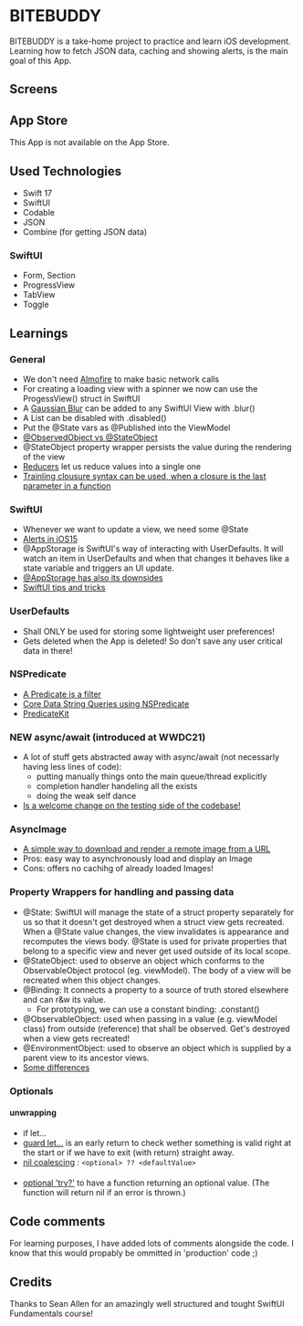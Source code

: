 # BITEBUDDY
BITEBUDDY is a take-home project to practice and learn iOS development. Learning how to fetch JSON data, caching and showing alerts,
is the main goal of this App.

## Screens


## App Store
This App is not available on the App Store.

## Used Technologies
- Swift 17
- SwiftUI
- Codable
- JSON
- Combine (for getting JSON data)
### SwiftUI
- Form, Section
- ProgressView
- TabView
- Toggle

## Learnings
### General
- We don't need [Almofire](https://github.com/Alamofire/Alamofire) to make basic network calls
- For creating a loading view with a spinner we now can use the ProgessView() struct in SwiftUI
- A [Gaussian Blur](https://en.wikipedia.org/wiki/Gaussian_blur) can be added to any SwiftUI View with .blur()
- A List can be disabled with .disabled()
- Put the @State vars as @Published into the ViewModel
- [@ObservedObject vs @StateObject](https://medium.com/swlh/understanding-stateobject-in-swiftui-for-ios-14-98c68310154a)
- @StateObject property wrapper persists the value during the rendering of the view
- [Reducers](https://www.hackingwithswift.com/example-code/language/how-to-use-reduce-to-condense-an-array-into-a-single-value) let us reduce values into a single one
- [Trainling clousure syntax can be used, when a closure is the last parameter in a function](https://www.hackingwithswift.com/example-code/language/what-is-trailing-closure-syntax)
### SwiftUI
- Whenever we want to update a view, we need some @State
- [Alerts in iOS15](https://www.hackingwithswift.com/quick-start/swiftui/how-to-show-an-alert)
- @AppStorage is SwiftUI's way of interacting with UserDefaults. It will watch an item in UserDefaults and when that changes
it behaves like a state variable and triggers an UI update.
- [@AppStorage has also its downsides](https://www.avanderlee.com/swift/appstorage-explained/)
- [SwiftUI tips and tricks](https://www.hackingwithswift.com/quick-start/swiftui/swiftui-tips-and-tricks)
### UserDefaults
- Shall ONLY be used for storing some lightweight user preferences! 
- Gets deleted when the App is deleted! So don't save any user critical data in there!
### NSPredicate
- [A Predicate is a filter](https://www.hackingwithswift.com/read/38/7/examples-of-using-nspredicate-to-filter-nsfetchrequest)
- [Core Data String Queries using NSPredicate](https://www.advancedswift.com/core-data-string-query-examples-in-swift/)
- [PredicateKit](https://github.com/ftchirou/PredicateKit)
### NEW async/await (introduced at WWDC21)
- A lot of stuff gets abstracted away with async/await (not necessarly having less lines of code):
	- putting manually things onto the main queue/thread explicitly
	- completion handler handeling all the exists
	- doing the weak self dance
- [Is a welcome change on the testing side of the codebase!](https://mokacoding.com/blog/how-to-test-async-await-code-in-swift/)
### AsyncImage
- [A simple way to download and render a remote image from a URL](https://wwdcbysundell.com/2021/using-swiftui-async-image/)
- Pros: easy way to asynchronously load and display an Image
- Cons: offers no cachihg of already loaded Images!
### Property Wrappers for handling and passing data
- @State: SwiftUI will manage the state of a struct property separately for us so that it doesn't get destroyed when a struct view gets recreated.
When a @State value changes, the view invalidates is appearance and recomputes the views body. @State is used for private properties that belong
to a specific view and never get used outside of its local scope.
- @StateObject: used to observe an object which conforms to the ObservableObject protocol (eg. viewModel). The body of a view will be recreated
when this object changes.
- @Binding: It connects a property to a source of truth stored elsewhere and can r&w its value.
    - For prototyping, we can use a constant binding: .constant()
- @ObservableObject: used when passing in a value (e.g. viewModel class) from outside (reference) that shall be observed. Get's destroyed when a view gets recreated!
- @EnvironmentObject: used to observe an object which is supplied by a parent view to its ancestor views.
- [Some differences](https://www.hackingwithswift.com/quick-start/swiftui/whats-the-difference-between-observedobject-state-and-environmentobject)
### Optionals
#### unwrapping
- if let...
- [guard let...](https://www.hackingwithswift.com/quick-start/beginners/how-to-unwrap-optionals-with-guard) is an early return to check wether something
is valid right at the start or if we have to exit (with return) straight away.
- [nil coalescing](https://www.hackingwithswift.com/quick-start/beginners/how-to-unwrap-optionals-with-nil-coalescing) : ```<optional> ?? <defaultValue>```
#### 
- [optional 'try?'](https://www.hackingwithswift.com/quick-start/beginners/how-to-handle-function-failure-with-optionals) to have a function returning
an optional value. (The function will return nil if an error is thrown.)
## Code comments
For learning purposes, I have added lots of comments alongside the code. I know that this would propably be ommitted in 'production' code ;)

## Credits
Thanks to Sean Allen for an amazingly well structured and tought SwiftUI Fundamentals course!
